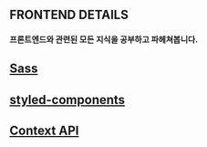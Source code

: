 ## FRONTEND DETAILS

#### 프론트엔드와 관련된 모든 지식을 공부하고 파헤쳐봅니다.

## [Sass](https://github.com/Ubinquitous/Details/tree/master/Sass)

## [styled-components](https://github.com/Ubinquitous/Details/tree/master/Styled-components)

## [Context API](https://github.com/Ubinquitous/Details/tree/master/Context%20API)
